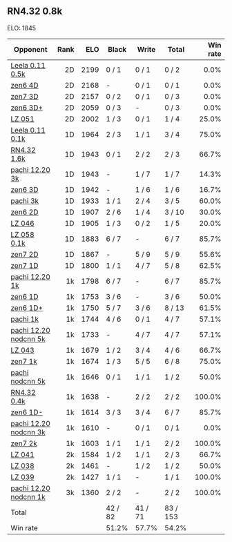 ## RN4.32 0.8k ##

ELO: 1845

Opponent | Rank | ELO | Black | Write | Total | Win rate
---------|-----:|----:|-------|-------|-------|-------:
[Leela 0.11 0.5k](Leela%200.11%200.5k.md) | 2D | 2199 | 0 / 1 | 0 / 1 | 0 / 2 | 0.0%
[zen6 4D](zen6%204D.md) | 2D | 2168 | - | 0 / 1 | 0 / 1 | 0.0%
[zen7 3D](zen7%203D.md) | 2D | 2157 | 0 / 2 | 0 / 1 | 0 / 3 | 0.0%
[zen6 3D+](zen6%203D+.md) | 2D | 2059 | 0 / 3 | - | 0 / 3 | 0.0%
[LZ 051](LZ%20051.md) | 2D | 2002 | 1 / 3 | 0 / 1 | 1 / 4 | 25.0%
[Leela 0.11 0.1k](Leela%200.11%200.1k.md) | 1D | 1964 | 2 / 3 | 1 / 1 | 3 / 4 | 75.0%
[RN4.32 1.6k](RN4.32%201.6k.md) | 1D | 1943 | 0 / 1 | 2 / 2 | 2 / 3 | 66.7%
[pachi 12.20 3k](pachi%2012.20%203k.md) | 1D | 1943 | - | 1 / 7 | 1 / 7 | 14.3%
[zen6 3D](zen6%203D.md) | 1D | 1942 | - | 1 / 6 | 1 / 6 | 16.7%
[pachi 3k](pachi%203k.md) | 1D | 1933 | 1 / 1 | 2 / 4 | 3 / 5 | 60.0%
[zen6 2D](zen6%202D.md) | 1D | 1907 | 2 / 6 | 1 / 4 | 3 / 10 | 30.0%
[LZ 046](LZ%20046.md) | 1D | 1905 | 1 / 3 | 0 / 2 | 1 / 5 | 20.0%
[LZ 058 0.1k](LZ%20058%200.1k.md) | 1D | 1883 | 6 / 7 | - | 6 / 7 | 85.7%
[zen7 2D](zen7%202D.md) | 1D | 1867 | - | 5 / 9 | 5 / 9 | 55.6%
[zen7 1D](zen7%201D.md) | 1D | 1800 | 1 / 1 | 4 / 7 | 5 / 8 | 62.5%
[pachi 12.20 1k](pachi%2012.20%201k.md) | 1k | 1798 | 6 / 7 | - | 6 / 7 | 85.7%
[zen6 1D](zen6%201D.md) | 1k | 1753 | 3 / 6 | - | 3 / 6 | 50.0%
[zen6 1D+](zen6%201D+.md) | 1k | 1750 | 5 / 7 | 3 / 6 | 8 / 13 | 61.5%
[pachi 1k](pachi%201k.md) | 1k | 1744 | 4 / 6 | 0 / 1 | 4 / 7 | 57.1%
[pachi 12.20 nodcnn 5k](pachi%2012.20%20nodcnn%205k.md) | 1k | 1733 | - | 4 / 7 | 4 / 7 | 57.1%
[LZ 043](LZ%20043.md) | 1k | 1679 | 1 / 2 | 3 / 4 | 4 / 6 | 66.7%
[zen7 1k](zen7%201k.md) | 1k | 1674 | 1 / 3 | 5 / 5 | 6 / 8 | 75.0%
[pachi nodcnn 5k](pachi%20nodcnn%205k.md) | 1k | 1646 | 0 / 1 | 1 / 1 | 1 / 2 | 50.0%
[RN4.32 0.4k](RN4.32%200.4k.md) | 1k | 1638 | - | 2 / 2 | 2 / 2 | 100.0%
[zen6 1D-](zen6%201D-.md) | 1k | 1614 | 3 / 3 | 3 / 4 | 6 / 7 | 85.7%
[pachi 12.20 nodcnn 3k](pachi%2012.20%20nodcnn%203k.md) | 1k | 1610 | - | 0 / 1 | 0 / 1 | 0.0%
[zen7 2k](zen7%202k.md) | 1k | 1603 | 1 / 1 | 1 / 1 | 2 / 2 | 100.0%
[LZ 041](LZ%20041.md) | 2k | 1584 | 1 / 2 | 1 / 1 | 2 / 3 | 66.7%
[LZ 038](LZ%20038.md) | 2k | 1461 | - | 1 / 2 | 1 / 2 | 50.0%
[LZ 039](LZ%20039.md) | 2k | 1427 | 1 / 1 | - | 1 / 1 | 100.0%
[pachi 12.20 nodcnn 1k](pachi%2012.20%20nodcnn%201k.md) | 3k | 1360 | 2 / 2 | - | 2 / 2 | 100.0%
Total | | | 42 / 82 | 41 / 71 | 83 / 153 | 
Win rate| | | 51.2% | 57.7% | 54.2% | 
